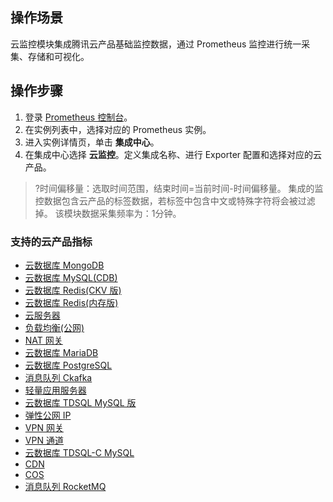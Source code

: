 ## 操作场景
云监控模块集成腾讯云产品基础监控数据，通过 Prometheus 监控进行统一采集、存储和可视化。

## 操作步骤
1. 登录 [ Prometheus 控制台](https://console.cloud.tencent.com/monitor/prometheus)。
2. 在实例列表中，选择对应的 Prometheus 实例。
3. 进入实例详情页，单击 **集成中心**。
4. 在集成中心选择 **云监控**。定义集成名称、进行 Exporter 配置和选择对应的云产品。

>?时间偏移量：选取时间范围，结束时间=当前时间-时间偏移量。
>集成的监控数据包含云产品的标签数据，若标签中包含中文或特殊字符将会被过滤掉。
>该模块数据采集频率为：1分钟。


### 支持的云产品指标
- [云数据库 MongoDB](https://cloud.tencent.com/document/product/248/45104)
- [云数据库 MySQL(CDB)](https://cloud.tencent.com/document/product/248/45147)
- [云数据库 Redis(CKV 版)](https://cloud.tencent.com/document/product/248/45110)
- [云数据库 Redis(内存版)](https://cloud.tencent.com/document/product/248/49729)
- [云服务器](https://cloud.tencent.com/document/product/248/6843)
- [负载均衡(公网)](https://cloud.tencent.com/document/product/248/51898)
- [NAT 网关](https://cloud.tencent.com/document/product/248/45069)
- [云数据库 MariaDB](https://cloud.tencent.com/document/product/248/54395)
- [云数据库 PostgreSQL](https://cloud.tencent.com/document/product/248/45105)
- [消息队列 Ckafka](https://cloud.tencent.com/document/product/248/45119)	
- [轻量应用服务器](https://cloud.tencent.com/document/product/248/60127)
- [云数据库 TDSQL MySQL 版](https://cloud.tencent.com/document/product/248/54398)
- [弹性公网 IP](https://cloud.tencent.com/document/product/248/45099)
- [VPN 网关	](https://cloud.tencent.com/document/product/248/45070)
- [VPN 通道	](https://cloud.tencent.com/document/product/248/45071)
- [云数据库 TDSQL-C MySQL](https://cloud.tencent.com/document/product/248/45106)
- [CDN](https://cloud.tencent.com/document/product/228)
- [COS](https://cloud.tencent.com/document/product/436)
- [消息队列 RocketMQ](https://cloud.tencent.com/document/product/1493)


  
